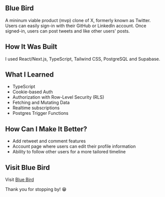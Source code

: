 ## Blue Bird

A mininum viable product (mvp) clone of X, formerly known as Twitter. Users can easily sign-in with their GitHub or LinkedIn account. Once signed-in, users can post tweets and like other users' posts.

## How It Was Built

I used React/Next.js, TypeScript, Tailwind CSS, PostgreSQL and Supabase.

## What I Learned

- TypeScript
- Cookie-based Auth
- Authorization with Row-Level Security (RLS)
- Fetching and Mutating Data
- Realtime subscriptions
- Postgres Trigger Functions

## How Can I Make It Better?

- Add retweet and comment features
- Account page where users can edit their profile information
- Ability to follow other users for a more tailored timeline

## Visit Blue Bird

Visit [Blue Bird](https://blue-bird-iota.vercel.app/)

Thank you for stopping by! 😁
